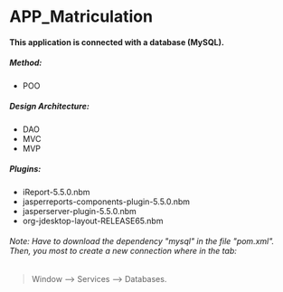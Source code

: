 # APP_Matriculation
#### This application is connected with a database (MySQL).
##### Method:
- POO
##### Design Architecture:
- DAO
- MVC
- MVP
##### Plugins:
- iReport-5.5.0.nbm
- jasperreports-components-plugin-5.5.0.nbm
- jasperserver-plugin-5.5.0.nbm
- org-jdesktop-layout-RELEASE65.nbm
###### Note: Have to download the dependency "mysql" in the file "pom.xml". Then, you most to create a new connection where in the tab: 
> Window --> Services --> Databases.
